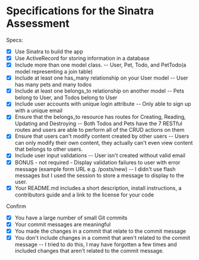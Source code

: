 # Specifications for the Sinatra Assessment

Specs:
- [x] Use Sinatra to build the app
- [x] Use ActiveRecord for storing information in a database
- [x] Include more than one model class. -- User, Pet, Todo, and PetTodo(a model representing a join table)
- [x] Include at least one has_many relationship on your User model -- User has many pets and many todos
- [x] Include at least one belongs_to relationship on another model -- Pets belong to User, and Todos belong to User
- [x] Include user accounts with unique login attribute -- Only able to sign up with a unique email
- [x] Ensure that the belongs_to resource has routes for Creating, Reading, Updating and Destroying -- Both Todos and Pets have the 7 RESTful routes and users are able to perform all of the CRUD actions on them
- [x] Ensure that users can't modify content created by other users -- Users can only modify their own content, they actually can't even view content that belongs to other users.
- [x] Include user input validations -- User isn't created without valid email
- [x] BONUS - not required - Display validation failures to user with error message (example form URL e.g. /posts/new) -- I didn't use flash messages but I used the session to store a message to display to the user.
- [x] Your README.md includes a short description, install instructions, a contributors guide and a link to the license for your code

Confirm
- [x] You have a large number of small Git commits
- [x] Your commit messages are meaningful
- [x] You made the changes in a commit that relate to the commit message
- [x] You don't include changes in a commit that aren't related to the commit message -- I tried to do this, I may have forgotten a few times and included changes that aren't related to the commit message.